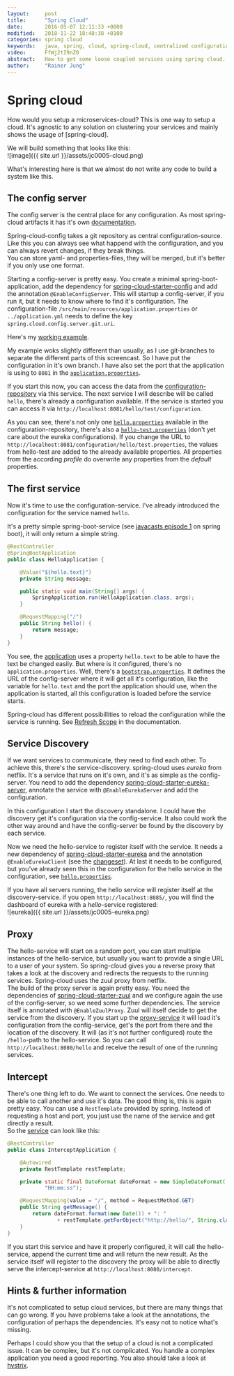 ```yaml
---
layout:     post
title:      "Spring Cloud"
date:       2016-05-07 12:11:33 +0000
modified:   2018-11-22 18:48:38 +0100
categories: spring cloud
keywords:   java, spring, cloud, spring-cloud, centralized configuration, service-discovery, reverse-proxy, microservice, zuul, configserver, git
video:      FfWj2tI9nZ0
abstract:   How to get some loose coupled services using spring cloud.
author:     "Rainer Jung"
---
```

# Spring cloud

How would you setup a microservices-cloud? This is one way to setup a
cloud. It's agnostic to any solution on clustering your services and
mainly shows the usage of [spring-cloud].

We will build something that looks like this:  
![image]({{ site.url }}/assets/jc0005-cloud.png)

What's interesting here is that we almost do not write any code to build
a system like this.

## The config server

The config server is the central place for any configuration. As most
spring-cloud artifacts it has it's own
[documentation](http://cloud.spring.io/spring-cloud-config/).

Spring-cloud-config takes a git repository as central
configuration-source. Like this you can always see what happend with the
configuration, and you can always revert changes, if they break things.  
You can store yaml- and properties-files, they will be merged, but it's
better if you only use one format.

Starting a config-server is pretty easy. You create a minimal
spring-boot-application, add the dependency for
[spring-cloud-starter-config](http://mvnrepository.com/artifact/org.springframework.cloud/spring-cloud-starter-config)
and add the annotation `@EnableConfigServer`. This will startup a
config-server, if you run it, but it needs to know where to find it's
configuration. The configuration-file
`/src/main/resources/application.properties` or `../application.yml`
needs to define the key `spring.cloud.config.server.git.uri`.

Here's my
[working example](https://github.com/javacasts/jc0005-spring-cloud/tree/config).

My example woks slightly different than usually, as I use git-branches
to separate the different parts of this screencast. So I have put the
configuration in it's own branch. I have also set the port that the
application is using to `8081` in the
[`application.properties`](https://github.com/javacasts/jc0005-spring-cloud/blob/config/src/main/resources/application.properties).

If you start this now, you can access the data from the
[configuration-repository](https://github.com/javacasts/jc0005-spring-cloud/tree/configuration)
via this service. The next service I will describe will be called
`hello`, there's already a configuration available. If the service is
started you can access it via `http://localhost:8081/hello/test/configuration`.

As you can see, there's not only one
[`hello.properties`](https://github.com/javacasts/jc0005-spring-cloud/blob/configuration/hello.properties)
available in the configuration-repository, there's also a
[`hello-test.properties`](https://github.com/javacasts/jc0005-spring-cloud/blob/configuration/hello-test.properties)
(don't yet care about the eureka configurations). If you change the URL
to `http://localhost:8081/configuration/hello/test.properties`, the
values from hello-test are added to the already available properties.
All properties from the according *profile* do overwrite any properties
from the *default* properties.

## The first service

Now it's time to use the configuration-service. I've already introduced
the configuration for the service named `hello`.

It's a pretty simple spring-boot-service (see
[javacasts episode 1](http://www.javacasts.net/spring/boot/2016/01/06/jc0001-spring-boot.html) on spring
boot), it will only return a simple string.

```java
@RestController
@SpringBootApplication
public class HelloApplication {

    @Value("${hello.text}")
    private String message;

    public static void main(String[] args) {
        SpringApplication.run(HelloApplication.class, args);
    }

    @RequestMapping("/")
    public String hello() {
        return message;
    }
}
```

You see, the
[application](https://github.com/javacasts/jc0005-spring-cloud/tree/hello)
uses a property `hello.text` to be able to have the text be changed easily. But
where is it configured, there's no `application.properties`. Well, there's a
[`bootstrap.properties`](https://github.com/javacasts/jc0005-spring-cloud/blob/hello/src/main/resources/bootstrap.properties).
It defines the URL of the config-server where it will get all it's
configuration, like the variable for `hello.text` and the port the
application should use, when the application is started, all this
configuration is loaded before the service starts.

Spring-cloud has different possibillities to reload the configuration
while the service is running. See
[Refresh Scope](http://cloud.spring.io/spring-cloud-static/docs/1.0.x/spring-cloud.html#_refresh_scope)
in the documentation.

## Service Discovery

If we want services to communicate, they need to find each other. To
achieve this, there's the service-discovery. spring-cloud uses *eureka*
from netflix. It's a service that runs on it's own, and it's as simple
as the config-server. You need to add the dependency
[spring-cloud-starter-eureka-server](http://mvnrepository.com/artifact/org.springframework.cloud/spring-cloud-starter-eureka-server),
annotate the service with `@EnableEurekaServer` and add the
configuration.

In this configuration I start the discovery standalone. I could have
the discovery get it's configuration via the config-service. It also
could work the other way around and have the config-server be found by
the discovery by each service.

Now we need the hello-service to register itself with the service. It
needs a new dependency of
[spring-cloud-starter-eureka](http://mvnrepository.com/artifact/org.springframework.cloud/spring-cloud-starter-eureka)
and the annotation `@EnableEurekaClient` (see the
[changeset](https://github.com/javacasts/jc0005-spring-cloud/commit/54eb3e019ba2acd0542f391e80e91987ef92afb5)).
At last it needs to be configured, but you've already seen this in the
configuration for the hello service in the configuration, see
[`hello.properties`](https://github.com/javacasts/jc0005-spring-cloud/blob/configuration/hello.properties).

If you have all servers running, the hello service will register itself
at the discovery-service. if you open `http://localhost:8085/`, you will
find the dashboard of eureka with a *hello*-service registered:  
![eureka]({{ site.url }}/assets/jc0005-eureka.png)

## Proxy

The hello-service will start on a random port, you can start multiple instances
of the hello-service, but usually you want to provide a single URL to a user of
your system. So spring-cloud gives you a reverse proxy that takes a look at the
discovery and redirects the requests to the running services. Spring-cloud uses
the zuul proxy from netflix.  
The build of the proxy server is again pretty easy. You need the dependencies of
[spring-cloud-starter-zuul](http://mvnrepository.com/artifact/org.springframework.cloud/spring-cloud-starter-zuul)
and we configure again the use of the config-server, so we need some further
dependencies. The service itself is annotated with `@EnableZuulProxy`. Zuul
will itself decide to get the service from the discovery. If you start up the
[proxy-service](https://github.com/javacasts/jc0005-spring-cloud/tree/proxy) it
will load it's configuration from the config-service, get's the port from there
and the location of the discovery. It will (as it's not further configured)
route the `/hello`-path to the hello-service. So you can call
`http://localhost:8080/hello` and receive the result of one of the running
services.

## Intercept

There's one thing left to do. We want to connect the services. One needs to be
able to call another and use it's data. The good thing is, this is again pretty
easy. You can use a `RestTemplate` provided by spring. Instead of requesting a
host and port, you just use the name of the service and get directly a
result.  
So the
[service](https://github.com/javacasts/jc0005-spring-cloud/tree/intercept) can
look like this:

```java
@RestController
public class InterceptApplication {

    @Autowired
    private RestTemplate restTemplate;

    private static final DateFormat dateFormat = new SimpleDateFormat(
            "HH:mm:ss");

    @RequestMapping(value = "/", method = RequestMethod.GET)
    public String getMessage() {
        return dateFormat.format(new Date()) + ": "
                + restTemplate.getForObject("http://hello/", String.class);
    }
}
```

If you start this service and have it properly configured, it will call the
hello-service, append the current time and will return the new result. As the
service itself will register to the discovery the proxy will be able to
directly serve the intercept-service at `http://localhost:8080/intercept`.

## Hints & further information

It's not complicated to setup cloud services, but there are many things that
can go wrong. If you have problems take a look at the annotations, the
configuration of perhaps the dependencies. It's easy not to notice what's
missing.

Perhaps I could show you that the setup of a cloud is not a complicated issue.
It can be complex, but it's not complicated. You handle a complex application
you need a good reporting. You also should take a look at
[hystrix](http://projects.spring.io/spring-cloud/spring-cloud.html#_circuit_breaker_hystrix_dashboard).

